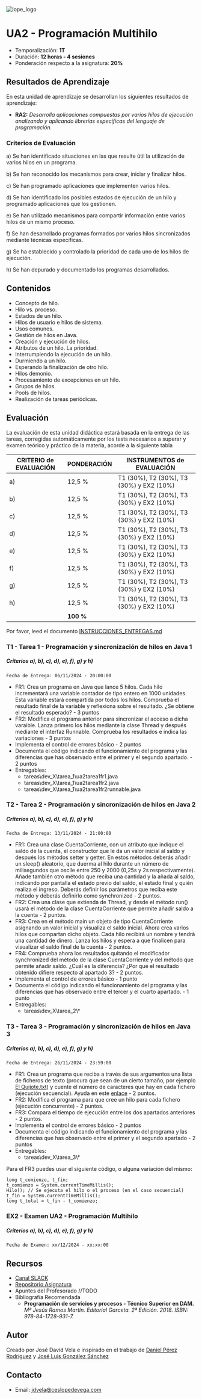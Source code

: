 ![lope_logo](https://www.ceslopedevega.com/wp-content/uploads/2020/03/pruebalogo.svg_.png)

# UA2 - Programación Multihilo

- Temporalización: **1T**
- Duración: **12 horas - 4 sesiones**
- Ponderación respecto a la asignatura: **20%**

## Resultados de Aprendizaje

En esta unidad de aprendizaje se desarrollan los siguientes resultados de aprendizaje:

- **RA2:** *Desarrolla aplicaciones compuestas por varios hilos de ejecución analizando y aplicando librerías específicas del lenguaje de programación.*

### Criterios de Evaluación

a) Se han identificado situaciones en las que resulte útil la utilización de varios hilos en un programa.

b) Se han reconocido los mecanismos para crear, iniciar y finalizar hilos.

c) Se han programado aplicaciones que implementen varios hilos.

d) Se han identificado los posibles estados de ejecución de un hilo y programado aplicaciones que los gestionen.

e) Se han utilizado mecanismos para compartir información entre varios hilos de un mismo proceso.

f) Se han desarrollado programas formados por varios hilos sincronizados mediante técnicas específicas.

g) Se ha establecido y controlado la prioridad de cada uno de los hilos de ejecución.

h) Se han depurado y documentado los programas desarrollados.


## Contenidos

* Concepto de hilo.
* Hilo vs. proceso.
* Estados de un hilo.
* Hilos de usuario e hilos de sistema.
* Usos comunes.
* Gestión de hilos en Java.
* Creación y ejecución de hilos.
* Atributos de un hilo. La prioridad.
* Interrumpiendo la ejecución de un hilo.
* Durmiendo a un hilo.
* Esperando la finalización de otro hilo.
* Hilos demonio.
* Procesamiento de excepciones en un hilo.
* Grupos de hilos.
* Pools de hilos.
* Realización de tareas periódicas.



## Evaluación

La evaluación de esta unidad didáctica estará basada en la entrega de las tareas, corregidas automáticamente por los tests necesarios a superar y examen teórico y práctico de la materia, acorde a la siguiente tabla

| CRITERIO de EVALUACIÓN | PONDERACIÓN | INSTRUMENTOS de EVALUACIÓN|
|------------------------|-------------|-------------|
| a)                     |12,5 %       | T1 (30%), T2 (30%), T3 (30%) y EX2 (10%) |
| b)                     |12,5 %       | T1 (30%), T2 (30%), T3 (30%) y EX2 (10%) |
| c)                     |12,5 %       | T1 (30%), T2 (30%), T3 (30%) y EX2 (10%) |
| d)                     |12,5 %       | T1 (30%), T2 (30%), T3 (30%) y EX2 (10%) |
| e)                     |12,5 %       | T1 (30%), T2 (30%), T3 (30%) y EX2 (10%) |
| f)                     |12,5 %       | T1 (30%), T2 (30%), T3 (30%) y EX2 (10%) |
| g)                     |12,5 %       | T1 (30%), T2 (30%), T3 (30%) y EX2 (10%) |
| h)                     |12,5 %       | T1 (30%), T2 (30%), T3 (30%) y EX2 (10%) |
|                        |**100 %**    |             |

Por favor, leed el documento [INSTRUCCIONES_ENTREGAS.md](..\INSTRUCCIONES_ENTREGAS.md)

### **T1 - Tarea 1 - Programación y sincronización de hilos en Java 1**
##### **Criterios a), b), c), d), e), f), g) y h)**
```
Fecha de Entrega: 06/11/2024 - 20:00:00
```
* FR1: Crea un programa en Java que lance 5 hilos. Cada hilo incrementará una variable contador de tipo entero en 1000 unidades. Esta variable estará compartida por todos los hilos. Comprueba el resultado final de la variable y reflexiona sobre el resultado. ¿Se obtiene el resultado esperado? - 3 puntos
* FR2: Modifica el programa anterior para sincronizar el acceso a dicha varaible. Lanza primero los hilos mediante la clase Thread y después mediante el interfaz Runnable. Comprueba los resultados e indica las variaciones - 3 puntos
* Implementa el control de errores básico - 2 puntos
* Documenta el código indicando el funcionamiento del programa y las diferencias que has observado entre el primer y el segundo apartado. - 2 puntos
* Entregables:
  * tareas\dev_X\tarea_1\ua2tarea1fr1.java
  * tareas\dev_X\tarea_1\ua2tarea1fr2.java
  * tareas\dev_X\tarea_1\ua2tarea1fr2runnable.java



### **T2 - Tarea 2 - Programación y sincronización de hilos en Java 2**
##### **Criterios a), b), c), d), e), f), g) y h)**
```
Fecha de Entrega: 13/11/2024 - 21:00:00
```
* FR1: Crea una clase CuentaCorriente, con un atributo que indique el saldo de la cuenta, el constructor que le da un valor inicial al saldo y después los métodos setter y getter. En estos métodos deberás añadir un sleep() aleatorio, que duerma al hilo durante un número de milisegundos que oscile entre 250 y 2000 (0,25s y 2s respectivamente). Añade también otro método que reciba una cantidad y la añada al saldo, indicando por pantalla el estado previo del saldo, el estado final y quién realiza el ingreso. Deberás definir los parámetros que reciba este método y deberás definirlo como synchronized - 2 puntos.
* FR2: Crea una clase que extienda de Thread, y desde el método run() usará el método de la clase CuentaCorriente que permite añadir saldo a la cuenta - 2 puntos.
* FR3: Crea en el método main un objeto de tipo CuentaCorriente asignando un valor inicial y visualiza el saldo inicial. Ahora crea varios hilos que compartan dicho objeto. Cada hilo recibirá un nombre y tendrá una cantidad de dinero. Lanza los hilos y espera a que finalicen para visualizar el saldo final de la cuenta - 2 puntos.
* FR4: Comprueba ahora los resultados quitando el modificador synchronized del método de la clase CuentaCorriente y del método que permite añadir saldo. ¿Cuál es la diferencia? ¿Por qué el resultado obtenido difiere respecto al apartado 3?  - 2 puntos.
* Implementa el control de errores básico - 1 punto
* Documenta el código indicando el funcionamiento del programa y las diferencias que has observado entre el tercer y el cuarto apartado. - 1 punto
* Entregables:
  * tareas\dev_X\tarea_2\\*


### **T3 - Tarea 3 - Programación y sincronización de hilos en Java 3**
##### **Criterios a), b), c), d), e), f), g) y h)**
```
Fecha de Entrega: 26/11/2024 - 23:59:00
```
* FR1: Crea un programa que reciba a través de sus argumentos una lista de ficheros de texto (procura que sean de un cierto tamaño, por ejemplo [El Quijote.txt](https://gist.githubusercontent.com/jsdario/6d6c69398cb0c73111e49f1218960f79/raw/8d4fc4548d437e2a7203a5aeeace5477f598827d/el_quijote.txt)) y cuente el número de caracteres que hay en cada fichero (ejecución secuencial).  Ayuda en este [enlace](https://javiergarciaescobedo.es/programacion-en-java/15-ficheros/42-leer-un-fichero-caracter-a-caracter) - 2 puntos.
* FR2: Modifica el programa para que cree un hilo para cada fichero (ejecución concurrente)  - 2 puntos.
* FR3: Compara el tiempo de ejecución entre los dos apartados anteriores - 2 puntos.
* Implementa el control de errores básico - 2 puntos
* Documenta el código indicando el funcionamiento del programa y las diferencias que has observado entre el primer y el segundo apartado - 2 puntos
* Entregables:
  * tareas\dev_X\tarea_3\\*

Para el FR3 puedes usar el siguiente código, o alguna variación del mismo:

```
long t_comienzo, t_fin;
t_comienzo = System.currentTimeMillis();
Hilo(); // Se ejecuta el hilo o el proceso (en el caso secuencial)
t_fin = System.currentTimeMillis();
long t_total = t_fin - t_comienzo;
```

### **EX2 - Examen UA2 - Programación Multihilo**
##### **Criterios a), b), c), d), e), f), g) y h)**
```
Fecha de Examen: xx/12/2024 - xx:xx:00
```

## Recursos

- [Canal SLACK](https://psp-2024-2025.slack.com/)
- [Repositorio Asignatura](https://github.com/i12vecaj/psp-24-25/)
- Apuntes del Profesorado //TODO
- Bibliografía Recomendada
  - **Programación de servicios y procesos - Técnico Superior en DAM.** *Mª Jesús Ramos Martín. Editorial Garceta. 2ª Edición. 2018. ISBN: 978-84-1728-931-7.*

## Autor

Creado por José David Vela e inspirado en el trabajo de [Daniel Pérez Rodríguez](https://twitter.com/daniteleco) y [José Luis González Sánchez](https://github.com/joseluisgs/ProgServiciosProcesos-00-2021-2022)

## Contacto
- Email: [jdvela@ceslopedevega.com](mailto:jdvela@ceslopedevega.com)
